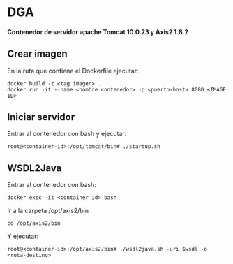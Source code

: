 # DGA

<h4> Contenedor de servidor apache Tomcat 10.0.23 y Axis2 1.8.2</h4>

<h2>Crear imagen</h2>

En la ruta que contiene el Dockerfile ejecutar:

```
docker build -t <tag imagen> .
docker run -it --name <nombre contenedor> -p <puerto-host>:8080 <IMAGE ID>
```
<h2>Iniciar servidor</h2>

Entrar al contenedor con bash y ejecutar:

```
root@<container-id>:/opt/tomcat/bin# ./startup.sh

```

<h2>WSDL2Java</h2>

Entrar al contenedor con bash:

```
docker exec -it <container id> bash
```
Ir a la carpeta /opt/axis2/bin

```
cd /opt/axis2/bin
```

Y ejecutar:

```
root@<container-id>:/opt/axis2/bin# ./wsdl2java.sh -uri $wsdl -o <ruta-destino>
```
